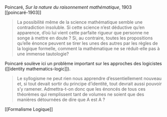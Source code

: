 Poincaré, *Sur la nature du raisonnement mathématique*, 1903 [[poincaré-1903]]
>La possibilité même de la science mathématique semble une contradiction insoluble. Si cette science n’est déductive qu’en apparence, d’où lui vient cette parfaite rigueur que personne ne songe à mettre en doute ? Si, au contraire, toutes les propositions qu’elle énonce peuvent se tirer les unes des autres par les règles de la logique formelle, comment la mathématique ne se réduit-elle pas à une immense tautologie?

Poincaré soulève ici un problème important sur les approches des logicistes ([[identity mathematics-logic]]).

>Le syllogisme ne peut rien nous apprendre d’essentiellement nouveau et, si tout devait sortir du principe d’identité, tout devrait aussi pouvoir s’y ramener. Admettra-t-on donc que les énoncés de tous ces théorèmes qui remplissent tant de volumes ne soient que des manières détournées de dire que A est A ?

[[Formalisme Logique]]

